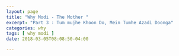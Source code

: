 ```yaml
---
layout: page
title: "Why Modi - The Mother "
excerpt: "Part 3 : Tum mujhe Khoon Do, Mein Tumhe Azadi Doonga"
categories: why
tags: [ why modi ]
date: 2018-03-05T08:08:50-04:00

---
```

